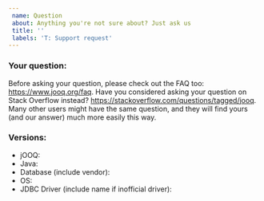 ```yaml
---
 name: Question
 about: Anything you're not sure about? Just ask us
 title: ''
 labels: 'T: Support request'
---
```


### Your question:

Before asking your question, please check out the FAQ too: https://www.jooq.org/faq. Have you considered asking your question on Stack Overflow instead? https://stackoverflow.com/questions/tagged/jooq. Many other users might have the same question, and they will find yours (and our answer) much more easily this way.

### Versions:

- jOOQ:
- Java:
- Database (include vendor):
- OS:
- JDBC Driver (include name if inofficial driver):